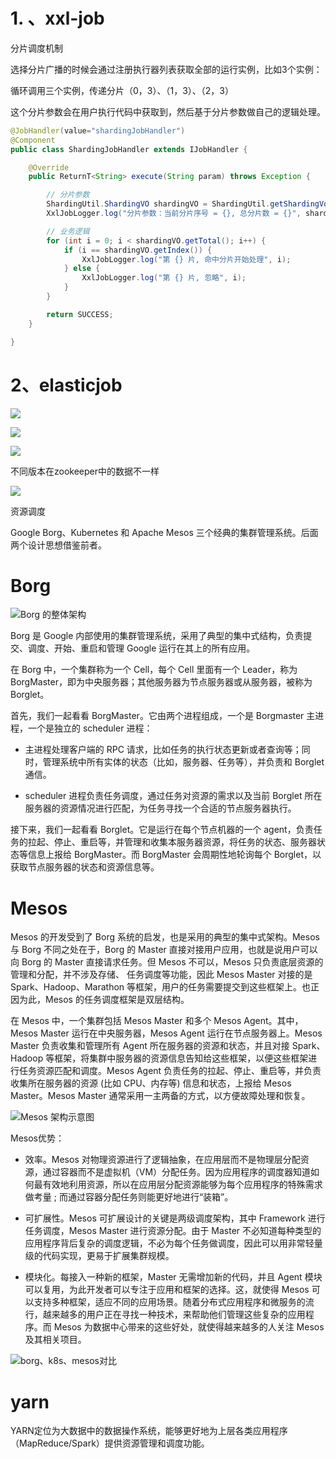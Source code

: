 






# 1. 、xxl-job


分片调度机制


选择分片广播的时候会通过注册执行器列表获取全部的运行实例，比如3个实例：

循环调用三个实例，传递分片（0，3）、（1，3）、（2，3）


这个分片参数会在用户执行代码中获取到，然后基于分片参数做自己的逻辑处理。


```java
@JobHandler(value="shardingJobHandler")
@Component
public class ShardingJobHandler extends IJobHandler {

	@Override
	public ReturnT<String> execute(String param) throws Exception {

		// 分片参数
		ShardingUtil.ShardingVO shardingVO = ShardingUtil.getShardingVo();
		XxlJobLogger.log("分片参数：当前分片序号 = {}, 总分片数 = {}", shardingVO.getIndex(), shardingVO.getTotal());

		// 业务逻辑
		for (int i = 0; i < shardingVO.getTotal(); i++) {
			if (i == shardingVO.getIndex()) {
				XxlJobLogger.log("第 {} 片, 命中分片开始处理", i);
			} else {
				XxlJobLogger.log("第 {} 片, 忽略", i);
			}
		}

		return SUCCESS;
	}

}
```


# 2、elasticjob

![](../../pic/2020-09-14/2020-09-14-21-14-52.png)



![](../../pic/2020-09-14/2020-09-14-21-15-42.png)


![](../../pic/2020-09-14/2020-09-14-21-16-18.png)



不同版本在zookeeper中的数据不一样

![](../../pic/2020-09-15/2020-09-15-16-11-42.png)









资源调度


Google Borg、Kubernetes 和 Apache Mesos 三个经典的集群管理系统。后面两个设计思想借鉴前者。



# Borg

![Borg 的整体架构](../../pic/2020-09-16/2020-09-16-09-52-02.png)

Borg 是 Google 内部使用的集群管理系统，采用了典型的集中式结构，负责提交、调度、开始、重启和管理 Google 运行在其上的所有应用。

在 Borg 中，一个集群称为一个 Cell，每个 Cell 里面有一个 Leader，称为 BorgMaster，即为中央服务器；其他服务器为节点服务器或从服务器，被称为 Borglet。

首先，我们一起看看 BorgMaster。它由两个进程组成，一个是 Borgmaster 主进程，一个是独立的 scheduler 进程：

- 主进程处理客户端的 RPC 请求，比如任务的执行状态更新或者查询等；同时，管理系统中所有实体的状态（比如，服务器、任务等），并负责和 Borglet 通信。

- scheduler 进程负责任务调度，通过任务对资源的需求以及当前 Borglet 所在服务器的资源情况进行匹配，为任务寻找一个合适的节点服务器执行。

接下来，我们一起看看 Borglet。它是运行在每个节点机器的一个 agent，负责任务的拉起、停止、重启等，并管理和收集本服务器资源，将任务的状态、服务器状态等信息上报给 BorgMaster。而 BorgMaster 会周期性地轮询每个 Borglet，以获取节点服务器的状态和资源信息等。


# Mesos

Mesos 的开发受到了 Borg 系统的启发，也是采用的典型的集中式架构。Mesos 与 Borg 不同之处在于，Borg 的 Master 直接对接用户应用，也就是说用户可以向 Borg 的 Master 直接请求任务。但 Mesos 不可以，Mesos 只负责底层资源的管理和分配，并不涉及存储、 任务调度等功能，因此 Mesos Master 对接的是 Spark、Hadoop、Marathon 等框架，用户的任务需要提交到这些框架上。也正因为此，Mesos 的任务调度框架是双层结构。


在 Mesos 中，一个集群包括 Mesos Master 和多个 Mesos Agent。其中，Mesos Master 运行在中央服务器，Mesos Agent 运行在节点服务器上。Mesos Master 负责收集和管理所有 Agent 所在服务器的资源和状态，并且对接 Spark、Hadoop 等框架，将集群中服务器的资源信息告知给这些框架，以便这些框架进行任务资源匹配和调度。Mesos Agent 负责任务的拉起、停止、重启等，并负责收集所在服务器的资源 (比如 CPU、内存等) 信息和状态，上报给 Mesos Master。Mesos Master 通常采用一主两备的方式，以方便故障处理和恢复。

![Mesos 架构示意图](../../pic/2020-09-16/2020-09-16-10-00-19.png)



Mesos优势：

- 效率。Mesos 对物理资源进行了逻辑抽象，在应用层而不是物理层分配资源，通过容器而不是虚拟机（VM）分配任务。因为应用程序的调度器知道如何最有效地利用资源，所以在应用层分配资源能够为每个应用程序的特殊需求做考量 ; 而通过容器分配任务则能更好地进行“装箱”。

- 可扩展性。Mesos 可扩展设计的关键是两级调度架构，其中 Framework 进行任务调度，Mesos Master 进行资源分配。由于 Master 不必知道每种类型的应用程序背后复杂的调度逻辑，不必为每个任务做调度，因此可以用非常轻量级的代码实现，更易于扩展集群规模。

- 模块化。每接入一种新的框架，Master 无需增加新的代码，并且 Agent 模块可以复用，为此开发者可以专注于应用和框架的选择。这，就使得 Mesos 可以支持多种框架，适应不同的应用场景。随着分布式应用程序和微服务的流行，越来越多的用户正在寻找一种技术，来帮助他们管理这些复杂的应用程序。而 Mesos 为数据中心带来的这些好处，就使得越来越多的人关注 Mesos 及其相关项目。


![borg、k8s、mesos对比](../../pic/2020-09-16/2020-09-16-10-04-32.png)


# yarn

YARN定位为大数据中的数据操作系统，能够更好地为上层各类应用程序（MapReduce/Spark）提供资源管理和调度功能。




